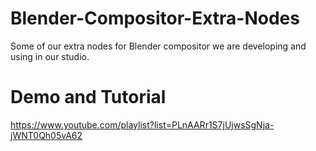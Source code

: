 # Blender-Compositor-Extra-Nodes
Some of our extra nodes for Blender compositor we are developing and using in our studio.
# Demo and Tutorial
https://www.youtube.com/playlist?list=PLnAARr1S7jUjwsSgNja-jWNT0Qh05vA62
